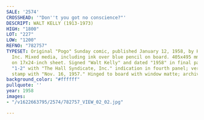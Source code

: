 ```yaml
---
SALE: '2574'
CROSSHEAD: '"Don''t you got no conscience?"'
DESCRIPT: WALT KELLY (1913-1973)
HIGH: "1800"
LOT: "227"
LOW: "1200"
REFNO: "782757"
TYPESET: Original "Pogo" Sunday comic, published January 12, 1958, by Hall Syndicate,
  Inc. Mixed media, including ink over blue pencil on board. 405x495 mm; 16x23½ inches,
  on 17x24-inch sheet. Signed "Walt Kelly" and dated "1958" in final panel, and dated
  "1-2" with "The Hall Syndicate, Inc." indication in fourth panel; verso has rubber
  stamp with "Nov. 16, 1957." Hinged to board with window matte; archivally framed.
background_color: "#ffffff"
pullquote: ''
year: 1958
images:
- "/v1622663795/2574/782757_VIEW_02_02.jpg"

---
```

